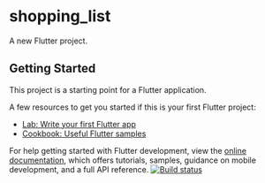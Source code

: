 # shopping_list

A new Flutter project.

## Getting Started

This project is a starting point for a Flutter application.

A few resources to get you started if this is your first Flutter project:

- [Lab: Write your first Flutter app](https://docs.flutter.dev/get-started/codelab)
- [Cookbook: Useful Flutter samples](https://docs.flutter.dev/cookbook)

For help getting started with Flutter development, view the
[online documentation](https://docs.flutter.dev/), which offers tutorials,
samples, guidance on mobile development, and a full API reference.
[![Build status](https://build.appcenter.ms/v0.1/apps/4d06be9c-e3ef-4716-ab73-499b9491fdfa/branches/master/badge)](https://appcenter.ms)
